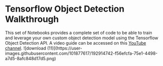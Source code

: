 # Tensorflow Object Detection Walkthrough
<p>This set of Notebooks provides a complete set of code to be able to train and leverage your own custom object detection model using the Tensorflow Object Detection API. A video guide can be accessed on this  <a href="https://www.youtube.com/c/nicholasrenotte">YouTube channel</a>. 
![download (11)](https://user-images.githubusercontent.com/101877617/192914742-f56efcfa-75e1-4498-a7d5-8afc848d17d5.png)

